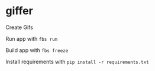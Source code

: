 # giffer
Create Gifs

Run app with `fbs run`

Build app with `fbs freeze`

Install requirements with `pip install -r requirements.txt`